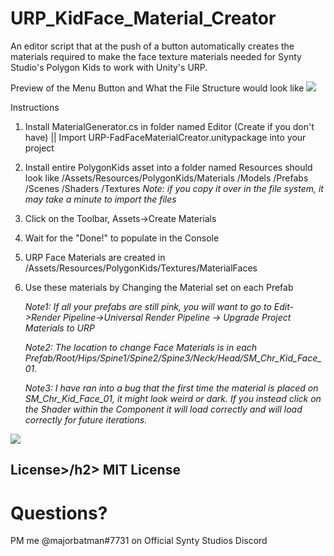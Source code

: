 # URP_KidFace_Material_Creator
 An editor script that at the push of a button automatically creates the materials required to make the face texture materials needed for Synty Studio's Polygon Kids to work with Unity's URP.
 
 Preview of the Menu Button and What the File Structure would look like
 <img src=https://github.com/brucebarnes/URP-FaceMaterialCreate/blob/main/DemoEditorButtonAndFileStructure.gif/>
 
Instructions
1) Install MaterialGenerator.cs in folder named Editor (Create if you don't have) || Import URP-FadFaceMaterialCreator.unitypackage into your project
2) Install entire PolygonKids asset into a folder named Resources  should look like
   /Assets/Resources/PolygonKids/Materials
                                /Models
                                /Prefabs
                                /Scenes
                                /Shaders
                                /Textures
  *Note: if you copy it over in the file system, it may take a minute to import the files*
3) Click on the Toolbar, Assets->Create Materials
4) Wait for the "Done!" to populate in the Console
5) URP Face Materials are created in /Assets/Resources/PolygonKids/Textures/MaterialFaces
6) Use these materials by Changing the Material set on each Prefab

    *Note1: If all your prefabs are still pink, you will want to go to Edit->Render Pipeline->Universal Render Pipeline -> Upgrade Project Materials to URP*

    *Note2: The location to change Face Materials is in each Prefab/Root/Hips/Spine1/Spine2/Spine3/Neck/Head/SM_Chr_Kid_Face_01.*

    *Note3: I have ran into a bug that the first time the material is placed on SM_Chr_Kid_Face_01, it might look weird or dark.  If you instead click on the Shader within the Component it will load correctly and will load correctly for future iterations.*
    
<img src=https://github.com/brucebarnes/URP-FaceMaterialCreate/blob/main/DemoChangeFaceAndBugFix.gif/>

<h2>License>/h2>
 MIT License
<h1>Questions?</h1>
PM me @majorbatman#7731 on Official Synty Studios Discord
